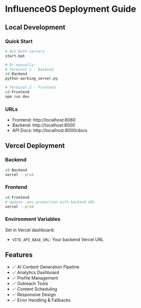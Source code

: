 # InfluenceOS Deployment Guide

## Local Development

### Quick Start
```bash
# Run both servers
start.bat

# Or manually:
# Terminal 1 - Backend
cd Backend
python working_server.py

# Terminal 2 - Frontend  
cd Frontend
npm run dev
```

### URLs
- Frontend: http://localhost:8080
- Backend: http://localhost:8000
- API Docs: http://localhost:8000/docs

## Vercel Deployment

### Backend
```bash
cd Backend
vercel --prod
```

### Frontend
```bash
cd Frontend
# Update .env.production with backend URL
vercel --prod
```

### Environment Variables
Set in Vercel dashboard:
- `VITE_API_BASE_URL`: Your backend Vercel URL

## Features
- ✅ AI Content Generation Pipeline
- ✅ Analytics Dashboard  
- ✅ Profile Management
- ✅ Outreach Tools
- ✅ Content Scheduling
- ✅ Responsive Design
- ✅ Error Handling & Fallbacks
